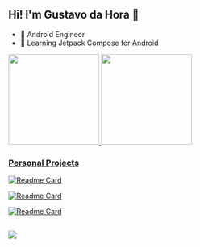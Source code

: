 ## Hi! I'm Gustavo da Hora 👋

- 🔭 Android Engineer
- 🌱 Learning Jetpack Compose for Android

<div>
  <a href="https://github.com/gustavodahora">
  <img height="180em" src="https://github-readme-stats.vercel.app/api?username=gustavodahora&show_icons=true&theme=dark&include_all_commits=true&count_private=true"/>
  <img height="180em" src="https://github-readme-stats.vercel.app/api/top-langs/?username=gustavodahora&layout=compact&langs_count=7&theme=dark"/>
</div>
  
### Personal Projects
  
[![Readme Card](https://github-readme-stats.vercel.app/api/pin/?username=gustavodahora&repo=PomodoroTimer)](https://github.com/gustavodahora/PomodoroTimer)
  
[![Readme Card](https://github-readme-stats.vercel.app/api/pin/?username=gustavodahora&repo=todos)](https://github.com/gustavodahora/todos)
  
[![Readme Card](https://github-readme-stats.vercel.app/api/pin/?username=gustavodahora&repo=github-profiles)](https://github.com/gustavodahora/github-profiles)

##
  
<div> 

  <a href="https://www.linkedin.com/in/gustavodahora" target="_blank"><img src="https://img.shields.io/badge/-LinkedIn-%230077B5?style=for-the-badge&logo=linkedin&logoColor=white" target="_blank"></a> 
 
</div>
